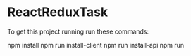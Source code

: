 # ReactReduxTask

To get this project running run these commands:

npm install
npm run install-client
npm run install-api
npm run
